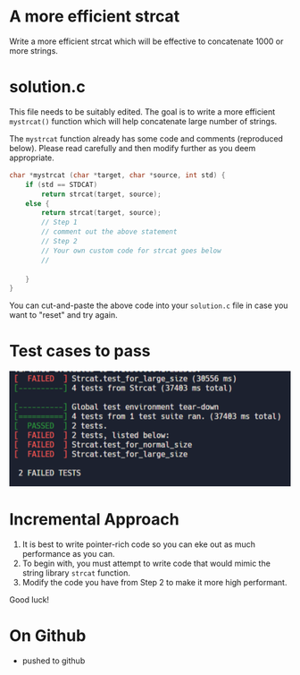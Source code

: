 # A more efficient strcat

Write a more efficient strcat which will be effective to concatenate 1000 or more strings.

# solution.c

This file needs to be suitably edited. The goal is to write a more efficient `mystrcat()` function which will help concatenate large number of strings.

The ```mystrcat``` function already has some code and comments (reproduced below). Please read carefully and then modify further as you deem appropriate. 
```c
char *mystrcat (char *target, char *source, int std) { 
    if (std == STDCAT) 
        return strcat(target, source); 
    else {
        return strcat(target, source); 
        // Step 1 
        // comment out the above statement
        // Step 2 
        // Your own custom code for strcat goes below
        //
      
    }
}
```
You can cut-and-paste the above code into your ```solution.c``` file in case you want to "reset" and try again. 

# Test cases to pass
![img](assets/testsFailedStrcatFunction.png)



# Incremental Approach

1. It is best to write pointer-rich code so you can eke out as much performance as you can.
2. To begin with, you must attempt to write code that would mimic the string library ```strcat``` function.
3. Modify the code you have from Step 2 to make it more high performant.

Good luck! 

# On Github
- pushed to github